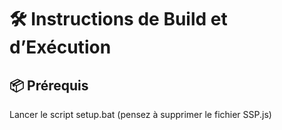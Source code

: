 # 🛠️ Instructions de Build et d’Exécution

## 📦 Prérequis

Lancer le script setup.bat (pensez à supprimer le fichier SSP.js)
